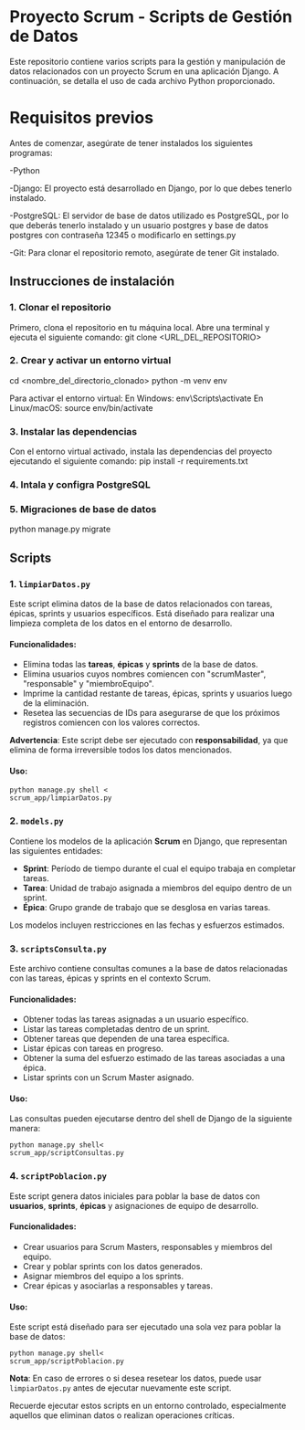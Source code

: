 # Proyecto Scrum - Scripts de Gestión de Datos

Este repositorio contiene varios scripts para la gestión y manipulación de datos relacionados con un proyecto Scrum en una aplicación Django. A continuación, se detalla el uso de cada archivo Python proporcionado.

# Requisitos previos
Antes de comenzar, asegúrate de tener instalados los siguientes programas:

-Python

-Django: El proyecto está desarrollado en Django, por lo que debes tenerlo instalado.

-PostgreSQL: El servidor de base de datos utilizado es PostgreSQL, por lo que deberás tenerlo instalado y un usuario postgres y base de datos postgres con contraseña 12345 o modificarlo en settings.py

-Git: Para clonar el repositorio remoto, asegúrate de tener Git instalado.

## Instrucciones de instalación

### 1. Clonar el repositorio

Primero, clona el repositorio en tu máquina local. Abre una terminal y ejecuta el siguiente comando:
git clone <URL_DEL_REPOSITORIO>

### 2. Crear y activar un entorno virtual
cd <nombre_del_directorio_clonado>
python -m venv env

Para activar el entorno virtual:
En Windows: env\Scripts\activate
En Linux/macOS: source env/bin/activate

### 3. Instalar las dependencias
Con el entorno virtual activado, instala las dependencias del proyecto ejecutando el siguiente comando: pip install -r requirements.txt

### 4. Intala y configra PostgreSQL

### 5. Migraciones de base de datos
python manage.py migrate

## Scripts

### 1. `limpiarDatos.py`
Este script elimina datos de la base de datos relacionados con tareas, épicas, sprints y usuarios específicos. Está diseñado para realizar una limpieza completa de los datos en el entorno de desarrollo.

#### Funcionalidades:
- Elimina todas las **tareas**, **épicas** y **sprints** de la base de datos.
- Elimina usuarios cuyos nombres comiencen con "scrumMaster", "responsable" y "miembroEquipo".
- Imprime la cantidad restante de tareas, épicas, sprints y usuarios luego de la eliminación.
- Resetea las secuencias de IDs para asegurarse de que los próximos registros comiencen con los valores correctos.

**Advertencia**: Este script debe ser ejecutado con **responsabilidad**, ya que elimina de forma irreversible todos los datos mencionados.

#### Uso:
```
python manage.py shell <
scrum_app/limpiarDatos.py
```

### 2. `models.py`
Contiene los modelos de la aplicación **Scrum** en Django, que representan las siguientes entidades:

- **Sprint**: Período de tiempo durante el cual el equipo trabaja en completar tareas.
- **Tarea**: Unidad de trabajo asignada a miembros del equipo dentro de un sprint.
- **Épica**: Grupo grande de trabajo que se desglosa en varias tareas.

Los modelos incluyen restricciones en las fechas y esfuerzos estimados.

### 3. `scriptsConsulta.py`
Este archivo contiene consultas comunes a la base de datos relacionadas con las tareas, épicas y sprints en el contexto Scrum.

#### Funcionalidades:
- Obtener todas las tareas asignadas a un usuario específico.
- Listar las tareas completadas dentro de un sprint.
- Obtener tareas que dependen de una tarea específica.
- Listar épicas con tareas en progreso.
- Obtener la suma del esfuerzo estimado de las tareas asociadas a una épica.
- Listar sprints con un Scrum Master asignado.

#### Uso:
Las consultas pueden ejecutarse dentro del shell de Django de la siguiente manera:
```
python manage.py shell<
scrum_app/scriptConsultas.py
```

### 4. `scriptPoblacion.py`
Este script genera datos iniciales para poblar la base de datos con **usuarios**, **sprints**, **épicas** y asignaciones de equipo de desarrollo.

#### Funcionalidades:
- Crear usuarios para Scrum Masters, responsables y miembros del equipo.
- Crear y poblar sprints con los datos generados.
- Asignar miembros del equipo a los sprints.
- Crear épicas y asociarlas a responsables y tareas.

#### Uso:
Este script está diseñado para ser ejecutado una sola vez para poblar la base de datos:
```
python manage.py shell<
scrum_app/scriptPoblacion.py
```

**Nota**: En caso de errores o si desea resetear los datos, puede usar `limpiarDatos.py` antes de ejecutar nuevamente este script.

Recuerde ejecutar estos scripts en un entorno controlado, especialmente aquellos que eliminan datos o realizan operaciones críticas.

